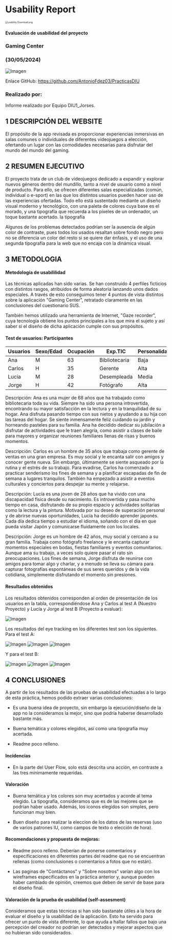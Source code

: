 # Usability Report



<img src="https://encrypted-tbn0.gstatic.com/images?q=tbn:ANd9GcRF017nhV-TFmNER2OM8UbXtdN6xwAKBYrv0i6onNfKu6Yn0BV0RK6aiOroeXl73LSY-B0&usqp=CAU" alt="usability Download png" style="zoom:50%;" />

#### Evaluación de usabilidad del proyecto 

### Gaming Center

### (30/05/2024)





![Imagen](ProyectoGaming.png)

Enlace GitHub: https://github.com/AntonioFdez03/PracticasDIU





### Realizado por:

Informe realizado por Equipo DIU1_Jorses.











## 1 DESCRIPCIÓN DEL WEBSITE

El propósito de la app revisada es proporcionar experiencias inmersivas en salas comunes o individuales de diferentes videojuegos a elección, ofertando un lugar con las comodidades necesarias para disfrutar del mundo del mundo del gaming.

 



## 2 RESUMEN EJECUTIVO


El proyecto trata de un club de videojuegos dedicado a expandir y explorar nuevos géneros dentro del mundillo, tanto a nivel de usuario como a nivel de producto. Para ello, se ofrecen diferentes salas especializadas (común, individual o e-sport) en las que los distintos usuarios pueden hacer uso de las experiencias ofertadas. Todo ello está sustentado mediante un diseño visual moderno y tecnológico, con una paleta de colores cuya base es el morado, y una tipografía que recuerda a los píxeles de un ordenador, un toque bastante acertado.
la tipografía

Algunos de los problemas detectados podrían ser la ausencia de algún color de contraste, pues todos los usados resaltan sobre fondo negro pero no se diferencia un color del resto si se quiere dar énfasis, y el uso de una segunda tipografía para la web que no encaja con la dinámica visual.









## 3 METODOLOGIA 

#### Metodología de usabililidad

Las técnicas aplicadas han sido varias. Se han construido 4 perfiles ficticios con distintos rasgos, atribuidos de forma aleatoria lanzando unos dados especiales. A través de esto conseguimos tener 4 puntos de vista distintos sobre la aplicación "Gaming Center",  retratado claramente en las conclusiones del cuestionario SUS. 

También hemos utilizado una herramienta de Internet, "Gaze recorder", cuya tecnología obtiene los puntos principales a los que mira el sujeto y así saber si el diseño de dicha aplicación cumple con sus propósitos.



#### Test de usuarios: Participantes


| Usuarios | Sexo/Edad     | Ocupación      |  Exp.TIC    | Personalidad | Plataforma | TestA/B
| ------------- | -------- | -----------    | ----------- | -----------  | ---------- | ----
| Ana      | M  | 63       | Bibliotecaria  | Baja        | Emocional    | Móvil      | A 
| Carlos   | H  | 35       | Gerente        | Alta        | Extrovertido | Linux      | A 
| Lucia    | M  | 28       | Desempleada    | Media       | Introvertida | Windows    | B 
| Jorge    | H  | 42       | Fotógrafo      | Alta        | Racional     | Mac        | B 

Descripción: Ana es una mujer de 68 años que ha trabajado como bibliotecaria toda su vida. Siempre ha sido una persona introvertida, encontrando su mayor satisfacción en la lectura y en la tranquilidad de su hogar. Ana disfruta pasando tiempo con sus nietos y ayudando a su hija con las tareas del hogar. Se siente inmensamente feliz cuidando su jardín y horneando pasteles para su familia. Ana ha decidido dedicar su jubilación a disfrutar de actividades que le traen alegría, como asistir a clases de baile para mayores y organizar reuniones familiares llenas de risas y buenos momentos.

Descripción: Carlos es un hombre de 35 años que trabaja como gerente de ventas en una gran empresa. Es muy social y le encanta salir con amigos y conocer gente nueva. Sin embargo, últimamente se siente asqueado por la rutina y el estrés de su trabajo. Para evadirse, Carlos ha comenzado a practicar senderismo los fines de semana y a planificar escapadas de fin de semana a lugares tranquilos. También ha empezado a asistir a eventos culturales y conciertos para despejar su mente y relajarse.

Descripción: Lucía es una joven de 28 años que ha vivido con una discapacidad física desde su nacimiento. Es introvertida y pasa mucho tiempo en casa, disfrutando de su propio espacio y actividades solitarias como la lectura y la pintura. Motivada por su deseo de superación personal y de abrirse nuevas oportunidades, Lucía ha decidido aprender japonés. Cada día dedica tiempo a estudiar el idioma, soñando con el día en que pueda visitar Japón y comunicarse fluidamente con los locales.

Descripción: Jorge es un hombre de 42 años, muy social y cercano a su gran familia. Trabaja como fotógrafo freelance y le encanta capturar momentos especiales en bodas, fiestas familiares y eventos comunitarios. Aunque ama su trabajo, a veces solo quiere pasar el rato sin preocupaciones. Los fines de semana, Jorge disfruta de reunirse con amigos para tomar algo y charlar, y a menudo se lleva su cámara para capturar fotografías espontáneas de sus seres queridos y de la vida cotidiana, simplemente disfrutando el momento sin presiones.





#### Resultados obtenidos



Los resultados obtenidos corresponden al orden de presentación de los usuarios en la tabla, correspondiéndose Ana y Carlos al test A (Nuestro Proyecto) y Lucía y Jorge al test B (Proyecto a evaluar):

![Imagen](CuestionarioSUS.png)


Los resultados del eye tracking en los diferentes test son los siguientes. Para el test A:

![Imagen](HomePage_AOI.png)
![Imagen](HomePage_1.png)
![Imagen](HomePage_2.png)

Y para el test B:

![Imagen](HomePageB_AOI.png)
![Imagen](HomePageB_1.png)
![Imagen](HomePageB_2.png)




## 4 CONCLUSIONES 



A partir de los resultados de las pruebas de usabilidad efectuadas a lo largo de esta práctica, hemos podido extraer varias conclusiones:

- Es una buena idea de proyecto, sin embargo la ejecución/diseño de la app no la consideramos la mejor, sino que podría haberse desarrollado bastante más. 

- Buena temática y colores elegidos, así como una tipografía muy acertada.

- Readme poco relleno.



#### Incidencias

* En la parte del User Flow, solo está descrita una acción, en contraste a las tres mínimamente requeridas.



#### Valoración 

* Buena temática y los colores son muy acertados y acorde al tema elegido. La tipografía, consideramos que es de las mejores que se podrían haber usado. Además, los iconos elegidos son simples, pero funcionan muy bien.

* Buen diseño para realizar la eleccion de los datos de las reservas (uso de varios patrones IU, como campos de texto o elección de hora).


#### Recomendaciones y propuesta de mejoras: 

* Readme poco relleno. Deberían de ponerse comentarios y especificaciones en diferentes partes del readme que no se encuentran rellenas (como conclusiones o comentarios a fotos que no están).

* Las paginas de "Contáctanos" y "Sobre nosotros" varían algo con los wireframes especificados en la práctica anterior y, aunque pueden haber cambiado de opinión, creemos que deben de servir de base para el diseño final.







#### Valoración de la prueba de usabilidad (self-assesment)

Consideramos que estas técnicas si han sido bastanate útiles a la hora de evaluar el diseño y la usabilidad de la aplicación. Esto ha servido para ofrecer un punto de vista diferente, lo que ayuda a hallar fallos que bajo una percepción del creador no podrían ser detectados y mejorar aspectos que no hubieran sido considerados.
